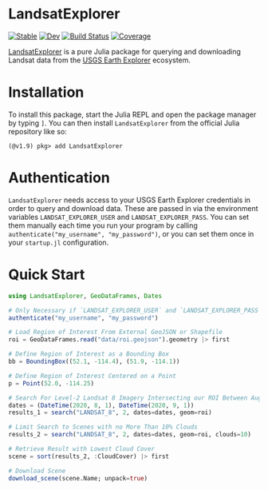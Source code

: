 # LandsatExplorer

[![Stable](https://img.shields.io/badge/docs-stable-blue.svg)](https://JoshuaBillson.github.io/LandsatExplorer.jl/stable/)
[![Dev](https://img.shields.io/badge/docs-dev-blue.svg)](https://JoshuaBillson.github.io/LandsatExplorer.jl/dev/)
[![Build Status](https://github.com/JoshuaBillson/LandsatExplorer.jl/actions/workflows/CI.yml/badge.svg?branch=main)](https://github.com/JoshuaBillson/LandsatExplorer.jl/actions/workflows/CI.yml?query=branch%3Amain)
[![Coverage](https://codecov.io/gh/JoshuaBillson/LandsatExplorer.jl/branch/main/graph/badge.svg)](https://codecov.io/gh/JoshuaBillson/LandsatExplorer.jl)

[LandsatExplorer](https://github.com/JoshuaBillson/LandsatExplorer.jl) is a pure Julia package for querying and downloading Landsat data from the [USGS Earth Explorer](https://earthexplorer.usgs.gov/) ecosystem.

# Installation

To install this package, start the Julia REPL and open the package manager by typing `]`.
You can then install `LandsatExplorer` from the official Julia repository like so:

```
(@v1.9) pkg> add LandsatExplorer
```

# Authentication

`LandsatExplorer` needs access to your USGS Earth Explorer credentials in order to query and download
data. These are passed in via the environment variables `LANDSAT_EXPLORER_USER` and 
`LANDSAT_EXPLORER_PASS`. You can set them manually each time you run your program by calling 
`authenticate("my_username", "my_password")`, or you can set them once in your `startup.jl` configuration.

# Quick Start

```julia
using LandsatExplorer, GeoDataFrames, Dates

# Only Necessary if `LANDSAT_EXPLORER_USER` and `LANDSAT_EXPLORER_PASS` are not Already Set
authenticate("my_username", "my_password")

# Load Region of Interest From External GeoJSON or Shapefile
roi = GeoDataFrames.read("data/roi.geojson").geometry |> first

# Define Region of Interest as a Bounding Box
bb = BoundingBox((52.1, -114.4), (51.9, -114.1))

# Define Region of Interest Centered on a Point
p = Point(52.0, -114.25)

# Search For Level-2 Landsat 8 Imagery Intersecting our ROI Between August 1 2020 and September 1 2020
dates = (DateTime(2020, 8, 1), DateTime(2020, 9, 1))
results_1 = search("LANDSAT_8", 2, dates=dates, geom=roi)

# Limit Search to Scenes with no More Than 10% Clouds
results_2 = search("LANDSAT_8", 2, dates=dates, geom=roi, clouds=10)

# Retrieve Result with Lowest Cloud Cover
scene = sort(results_2, :CloudCover) |> first

# Download Scene
download_scene(scene.Name; unpack=true)
```